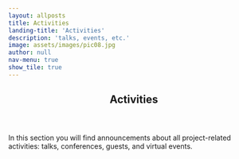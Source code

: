 ```yaml
---
layout: allposts
title: Activities
landing-title: 'Activities'
description: 'talks, events, etc.'
image: assets/images/pic08.jpg
author: null
nav-menu: true
show_tile: true
---
```


<div id="main" class="alt">

<!-- One -->
<section id="one">
	<div class="inner">
		<header class="major">
			<h1>Activities</h1>
		</header>

<!-- Content -->
<p> In this section you will find announcements about all project-related activities: talks, conferences, guests, and virtual events.</p>

</div>
